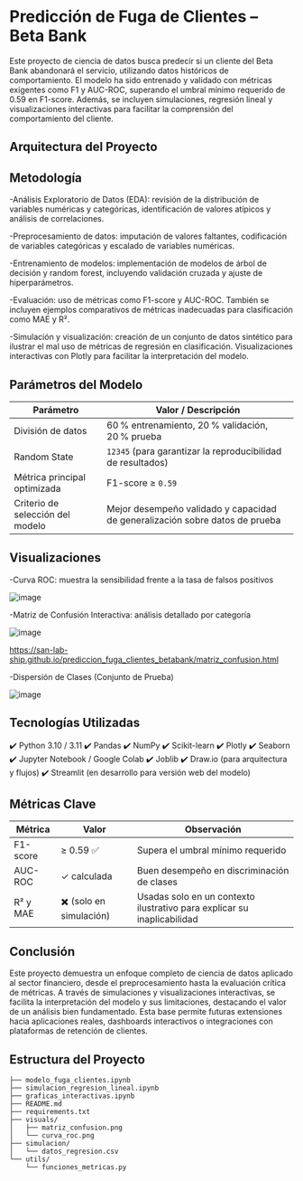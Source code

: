 # Predicción de Fuga de Clientes – Beta Bank

Este proyecto de ciencia de datos busca predecir si un cliente del Beta Bank abandonará el servicio, utilizando datos históricos de comportamiento. El modelo ha sido entrenado y validado con métricas exigentes como F1 y AUC-ROC, superando el umbral mínimo requerido de 0.59 en F1-score. Además, se incluyen simulaciones, regresión lineal y visualizaciones interactivas para facilitar la comprensión del comportamiento del cliente.

## Arquitectura del Proyecto


## Metodología

-Análisis Exploratorio de Datos (EDA): revisión de la distribución de variables numéricas y categóricas, identificación de valores atípicos y análisis de correlaciones.

-Preprocesamiento de datos: imputación de valores faltantes, codificación de variables categóricas y escalado de variables numéricas.

-Entrenamiento de modelos: implementación de modelos de árbol de decisión y random forest, incluyendo validación cruzada y ajuste de hiperparámetros.

-Evaluación: uso de métricas como F1-score y AUC-ROC. También se incluyen ejemplos comparativos de métricas inadecuadas para clasificación como MAE y R².

-Simulación y visualización: creación de un conjunto de datos sintético para ilustrar el mal uso de métricas de regresión en clasificación. Visualizaciones interactivas con Plotly para facilitar la interpretación del modelo.


## Parámetros del Modelo

| Parámetro                        | Valor / Descripción                                                          |
| -------------------------------- | ---------------------------------------------------------------------------- |
| División de datos                | 60 % entrenamiento, 20 % validación, 20 % prueba                             |
| Random State                     | `12345` (para garantizar la reproducibilidad de resultados)                  |
| Métrica principal optimizada     | F1-score ≥ `0.59`                                                            |
| Criterio de selección del modelo | Mejor desempeño validado y capacidad de generalización sobre datos de prueba |


## Visualizaciones

-Curva ROC: muestra la sensibilidad frente a la tasa de falsos positivos

![image](https://github.com/user-attachments/assets/b9a7fa05-36e3-43ee-9bb0-e5c604d548a1)


-Matriz de Confusión Interactiva: análisis detallado por categoría

![image](https://github.com/user-attachments/assets/062a64b9-2818-41d6-a7a0-16f941b04fd3)

https://san-lab-ship.github.io/prediccion_fuga_clientes_betabank/matriz_confusion.html

-Dispersión de Clases (Conjunto de Prueba)

![image](https://github.com/user-attachments/assets/bd2b1895-30e6-434e-8a0a-3785bfad0340)


## Tecnologías Utilizadas

✔️ Python 3.10 / 3.11
✔️ Pandas
✔️ NumPy
✔️ Scikit-learn
✔️ Plotly
✔️ Seaborn
✔️ Jupyter Notebook / Google Colab
✔️ Joblib
✔️ Draw.io (para arquitectura y flujos)
✔️ Streamlit (en desarrollo para versión web del modelo)


## Métricas Clave

| Métrica  | Valor                   | Observación                                                             |
| -------- | ----------------------- | ----------------------------------------------------------------------- |
| F1-score | ≥ 0.59 ✅               | Supera el umbral mínimo requerido                                       |
| AUC-ROC  | ✓ calculada             | Buen desempeño en discriminación de clases                              |
| R² y MAE | ✖️ (solo en simulación) | Usadas solo en un contexto ilustrativo para explicar su inaplicabilidad |


## Conclusión

Este proyecto demuestra un enfoque completo de ciencia de datos aplicado al sector financiero, desde el preprocesamiento hasta la evaluación crítica de métricas. A través de simulaciones y visualizaciones interactivas, se facilita la interpretación del modelo y sus limitaciones, destacando el valor de un análisis bien fundamentado. Esta base permite futuras extensiones hacia aplicaciones reales, dashboards interactivos o integraciones con plataformas de retención de clientes.

## Estructura del Proyecto
```
├── modelo_fuga_clientes.ipynb
├── simulacion_regresion_lineal.ipynb
├── graficas_interactivas.ipynb
├── README.md
├── requirements.txt
├── visuals/
│   ├── matriz_confusion.png
│   └── curva_roc.png
├── simulacion/
│   └── datos_regresion.csv
└── utils/
    └── funciones_metricas.py

